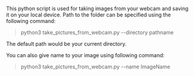 This python script is used for taking images from your webcam and saving it on your local device. Path to the folder can be specified using the following command:

> python3 take_pictures_from_webcam.py --directory pathname

The default path would be your current directory.  

You can also give name to your image using following command:
> python3 take_pictures_from_webcam.py --name ImageName
